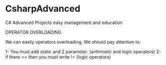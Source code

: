 # CsharpAdvanced
C# Advanced Projects easy management and education

OPERATOR OVERLOADING

We can easily operators overloading. We should pay attention to:

1- You must add static and 2 parameter. (arithmetic and logic operators)
2- if there == then you must write != (logic operators)
